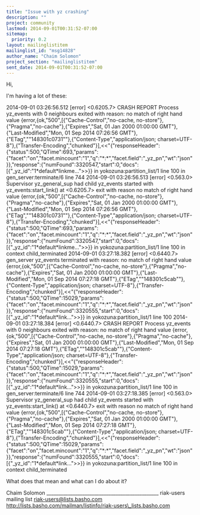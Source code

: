 ```yaml
---
title: "Issue with yz crashing"
description: ""
project: community
lastmod: 2014-09-01T00:31:52-07:00
sitemap:
  priority: 0.2
layout: mailinglistitem
mailinglist_id: "msg14828"
author_name: "Chaim Solomon"
project_section: "mailinglistitem"
sent_date: 2014-09-01T00:31:52-07:00
---
```



Hi,

I'm having a lot of these:

2014-09-01 03:26:56.512 [error] <0.6205.7> CRASH REPORT Process yz\_events
with 0 neighbours exited with reason: no match of right hand value
{error,{ok,"500",[{"Cache-Control","no-cache,
no-store"},{"Pragma","no-cache"},{"Expires","Sat, 01 Jan 2000 01:00:00
GMT"},{"Last-Modified","Mon, 01 Sep 2014 07:26:56
GMT"},{"ETag","\"148301c0731\""},{"Content-Type","application/json;
charset=UTF-8"},{"Transfer-Encoding","chunked"}],<<"{\"responseHeader\":{\"status\":500,\"QTime\":693,\"params\":{\"facet\":\"on\",\"facet.mincount\":\"1\",\"q\":\"\*:\*\",\"facet.field\":\"\_yz\_pn\",\"wt\":\"json\"}},\"response\":{\"numFound\":3320547,\"start\":0,\"docs\":[{\"\_yz\_id\":\"1\*default\*linkme...">>}}
in yokozuna:partition\_list/1 line 100 in gen\_server:terminate/6 line 744
2014-09-01 03:26:56.513 [error] <0.563.0> Supervisor yz\_general\_sup had
child yz\_events started with yz\_events:start\_link() at <0.6205.7> exit with
reason no match of right hand value
{error,{ok,"500",[{"Cache-Control","no-cache,
no-store"},{"Pragma","no-cache"},{"Expires","Sat, 01 Jan 2000 01:00:00
GMT"},{"Last-Modified","Mon, 01 Sep 2014 07:26:56
GMT"},{"ETag","\"148301c0731\""},{"Content-Type","application/json;
charset=UTF-8"},{"Transfer-Encoding","chunked"}],<<"{\"responseHeader\":{\"status\":500,\"QTime\":693,\"params\":{\"facet\":\"on\",\"facet.mincount\":\"1\",\"q\":\"\*:\*\",\"facet.field\":\"\_yz\_pn\",\"wt\":\"json\"}},\"response\":{\"numFound\":3320547,\"start\":0,\"docs\":[{\"\_yz\_id\":\"1\*default\*linkme...">>}}
in yokozuna:partition\_list/1 line 100 in context child\_terminated
2014-09-01 03:27:18.382 [error] <0.6440.7> gen\_server yz\_events terminated
with reason: no match of right hand value
{error,{ok,"500",[{"Cache-Control","no-cache,
no-store"},{"Pragma","no-cache"},{"Expires","Sat, 01 Jan 2000 01:00:00
GMT"},{"Last-Modified","Mon, 01 Sep 2014 07:27:18
GMT"},{"ETag","\"148301c5cab\""},{"Content-Type","application/json;
charset=UTF-8"},{"Transfer-Encoding","chunked"}],<<"{\"responseHeader\":{\"status\":500,\"QTime\":15029,\"params\":{\"facet\":\"on\",\"facet.mincount\":\"1\",\"q\":\"\*:\*\",\"facet.field\":\"\_yz\_pn\",\"wt\":\"json\"}},\"response\":{\"numFound\":3320555,\"start\":0,\"docs\":[{\"\_yz\_id\":\"1\*default\*link...">>}}
in yokozuna:partition\_list/1 line 100
2014-09-01 03:27:18.384 [error] <0.6440.7> CRASH REPORT Process yz\_events
with 0 neighbours exited with reason: no match of right hand value
{error,{ok,"500",[{"Cache-Control","no-cache,
no-store"},{"Pragma","no-cache"},{"Expires","Sat, 01 Jan 2000 01:00:00
GMT"},{"Last-Modified","Mon, 01 Sep 2014 07:27:18
GMT"},{"ETag","\"148301c5cab\""},{"Content-Type","application/json;
charset=UTF-8"},{"Transfer-Encoding","chunked"}],<<"{\"responseHeader\":{\"status\":500,\"QTime\":15029,\"params\":{\"facet\":\"on\",\"facet.mincount\":\"1\",\"q\":\"\*:\*\",\"facet.field\":\"\_yz\_pn\",\"wt\":\"json\"}},\"response\":{\"numFound\":3320555,\"start\":0,\"docs\":[{\"\_yz\_id\":\"1\*default\*link...">>}}
in yokozuna:partition\_list/1 line 100 in gen\_server:terminate/6 line 744
2014-09-01 03:27:18.385 [error] <0.563.0> Supervisor yz\_general\_sup had
child yz\_events started with yz\_events:start\_link() at <0.6440.7> exit with
reason no match of right hand value
{error,{ok,"500",[{"Cache-Control","no-cache,
no-store"},{"Pragma","no-cache"},{"Expires","Sat, 01 Jan 2000 01:00:00
GMT"},{"Last-Modified","Mon, 01 Sep 2014 07:27:18
GMT"},{"ETag","\"148301c5cab\""},{"Content-Type","application/json;
charset=UTF-8"},{"Transfer-Encoding","chunked"}],<<"{\"responseHeader\":{\"status\":500,\"QTime\":15029,\"params\":{\"facet\":\"on\",\"facet.mincount\":\"1\",\"q\":\"\*:\*\",\"facet.field\":\"\_yz\_pn\",\"wt\":\"json\"}},\"response\":{\"numFound\":3320555,\"start\":0,\"docs\":[{\"\_yz\_id\":\"1\*default\*link...">>}}
in yokozuna:partition\_list/1 line 100 in context child\_terminated

What does that mean and what can I do about it?

Chaim Solomon
\_\_\_\_\_\_\_\_\_\_\_\_\_\_\_\_\_\_\_\_\_\_\_\_\_\_\_\_\_\_\_\_\_\_\_\_\_\_\_\_\_\_\_\_\_\_\_
riak-users mailing list
riak-users@lists.basho.com
http://lists.basho.com/mailman/listinfo/riak-users\_lists.basho.com


